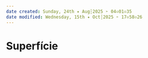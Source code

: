 ```yaml
---
date created: Sunday, 24th ✦ Aug┆2025 ➣ 04▫01▫35 
date modified: Wednesday, 15th ✦ Oct┆2025 ➣ 17▫58▫26 
---
```

# Superfície
